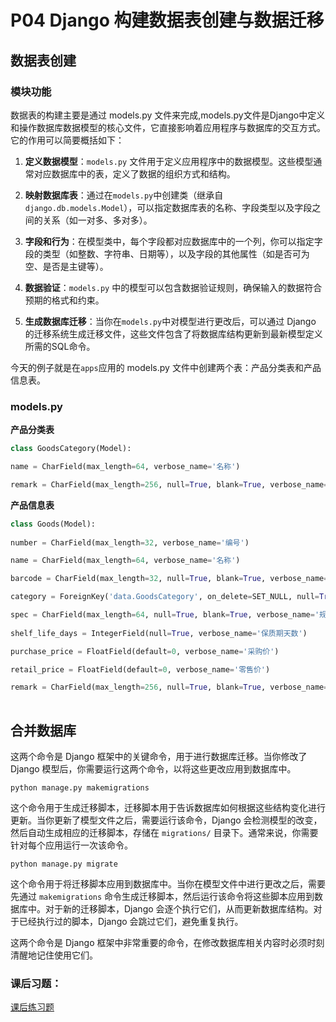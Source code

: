 
# P04 Django 构建数据表创建与数据迁移
## **数据表创建**

### **模块功能**

数据表的构建主要是通过 models.py 文件来完成,models.py文件是Django中定义和操作数据库数据模型的核心文件，它直接影响着应用程序与数据库的交互方式。它的作用可以简要概括如下：

1. **定义数据模型**：`models.py` 文件用于定义应用程序中的数据模型。这些模型通常对应数据库中的表，定义了数据的组织方式和结构。

2. **映射数据库表**：通过在`models.py`中创建类（继承自`django.db.models.Model`），可以指定数据库表的名称、字段类型以及字段之间的关系（如一对多、多对多）。

3. **字段和行为**：在模型类中，每个字段都对应数据库中的一个列，你可以指定字段的类型（如整数、字符串、日期等），以及字段的其他属性（如是否可为空、是否是主键等）。

4. **数据验证**：`models.py` 中的模型可以包含数据验证规则，确保输入的数据符合预期的格式和约束。

5. **生成数据库迁移**：当你在`models.py`中对模型进行更改后，可以通过 Django 的迁移系统生成迁移文件，这些文件包含了将数据库结构更新到最新模型定义所需的SQL命令。


今天的例子就是在`apps`应用的 models.py 文件中创建两个表：产品分类表和产品信息表。

### **models.py**


**产品分类表**

```py
class GoodsCategory(Model):

name = CharField(max_length=64, verbose_name='名称')

remark = CharField(max_length=256, null=True, blank=True, verbose_name='备注')

```

**产品信息表** 

```py   
class Goods(Model):
        
number = CharField(max_length=32, verbose_name='编号')

name = CharField(max_length=64, verbose_name='名称')

barcode = CharField(max_length=32, null=True, blank=True, verbose_name='条码')

category = ForeignKey('data.GoodsCategory', on_delete=SET_NULL, null=True,related_name='goods_set', verbose_name='产品分类')

spec = CharField(max_length=64, null=True, blank=True, verbose_name='规格')
        
shelf_life_days = IntegerField(null=True, verbose_name='保质期天数')

purchase_price = FloatField(default=0, verbose_name='采购价')

retail_price = FloatField(default=0, verbose_name='零售价')

remark = CharField(max_length=256, null=True, blank=True, verbose_name='备注')
   
```

## **合并数据库**

这两个命令是 Django 框架中的关键命令，用于进行数据库迁移。当你修改了 Django 模型后，你需要运行这两个命令，以将这些更改应用到数据库中。

`python manage.py makemigrations`

 这个命令用于生成迁移脚本，迁移脚本用于告诉数据库如何根据这些结构变化进行更新。当你更新了模型文件之后，需要运行该命令，Django 会检测模型的改变，然后自动生成相应的迁移脚本，存储在 `migrations/` 目录下。通常来说，你需要针对每个应用运行一次该命令。

`python manage.py migrate`

这个命令用于将迁移脚本应用到数据库中。当你在模型文件中进行更改之后，需要先通过 `makemigrations` 命令生成迁移脚本，然后运行该命令将这些脚本应用到数据库中。对于新的迁移脚本，Django 会逐个执行它们，从而更新数据库结构。对于已经执行过的脚本，Django 会跳过它们，避免重复执行。

这两个命令是 Django 框架中非常重要的命令，在修改数据库相关内容时必须时刻清醒地记住使用它们。

### 课后习题：
[课后练习题](/contents/P13.md#5-创建班级和学生表)